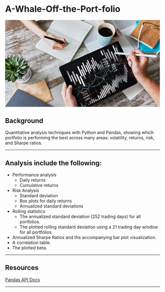 # A-Whale-Off-the-Port-folio


![Portfolio Analysis](./Images/portfolio-analysis.png)

## Background

Quantitative analysis techniques with Python and Pandas, showing which portfolio is performing the best across many areas: volatility, returns, risk, and Sharpe ratios.


---


##  Analysis  include the following:
-  Performance analysis
    - Daily returns
    - Cumulative returns
- Risk Analysis
    - Standard deviation
    - Box plots for daily returns
    - Annualized standard deviations
- Rolling statistics 
  - The annualized standard deviation (252 trading days) for all portfolios.
  - The plotted rolling standard deviation using a 21 trading day window for all portfolios.
- Annualized Sharpe Ratios and the accompanying bar plot visualization.
- A correlation table.
- The plotted beta. 

---

## Resources

[Pandas API Docs](https://pandas.pydata.org/pandas-docs/stable/reference/index.html)

---
